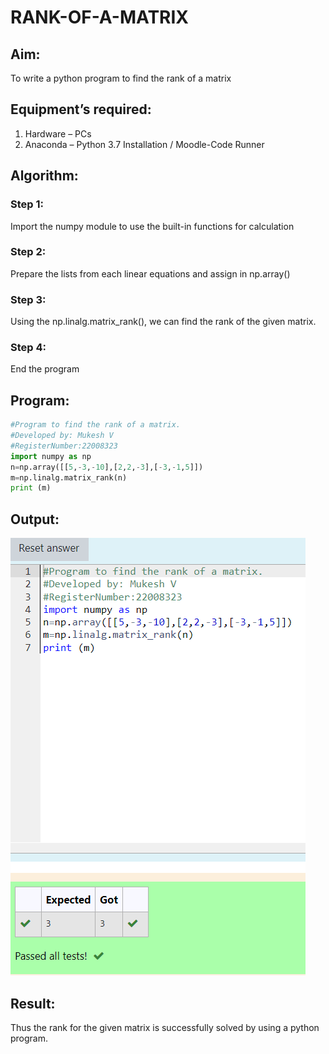# RANK-OF-A-MATRIX
## Aim:
To write a python program to find the rank of a matrix
## Equipment’s required:
1. 	Hardware – PCs
2. 	Anaconda – Python 3.7 Installation / Moodle-Code Runner
## Algorithm:
### Step 1: 
Import the numpy module to use the built-in functions for calculation 
### Step 2: 
Prepare the lists from each linear equations and assign in np.array()
### Step 3: 
Using the np.linalg.matrix_rank(), we can find the rank of the given matrix.
### Step 4: 
End the program
## Program:
``` python
#Program to find the rank of a matrix.
#Developed by: Mukesh V
#RegisterNumber:22008323
import numpy as np
n=np.array([[5,-3,-10],[2,2,-3],[-3,-1,5]])
m=np.linalg.matrix_rank(n)
print (m)
```
## Output:
![model](/rank%20output.png)
## Result:
Thus the rank for the given matrix is successfully solved by  using a python program.

